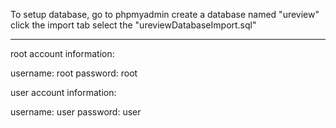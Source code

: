 To setup database, go to phpmyadmin
create a database named "ureview"
click the import tab
select the "ureviewDatabaseImport.sql"

-------------------------

root account information:

username: root
password: root

user account information:

username: user
password: user

